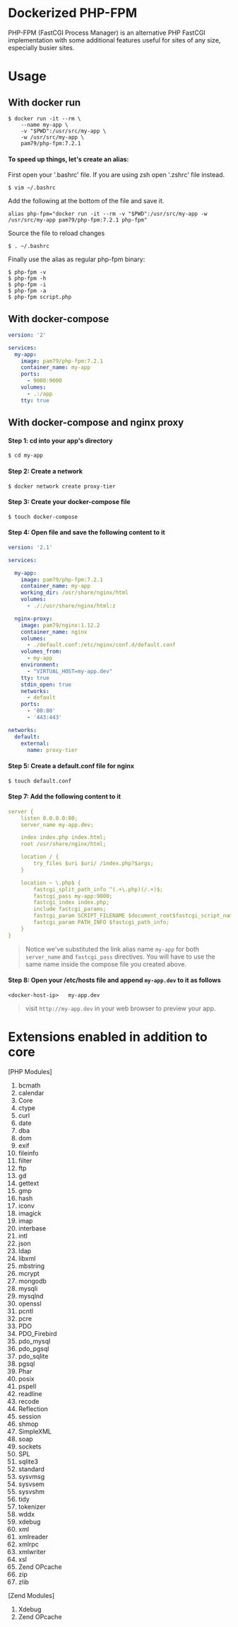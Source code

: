 # Dockerized PHP-FPM                                                      
                                                           
PHP-FPM (FastCGI Process Manager) is an alternative PHP FastCGI implementation with some additional features useful for sites of any size, especially busier sites.
                                             
# Usage                                                                    
                                                   
## With docker run                                                      
```shell
$ docker run -it --rm \
    --name my-app \
    -v "$PWD":/usr/src/my-app \
    -w /usr/src/my-app \
    pam79/php-fpm:7.2.1
```
                                             

#### To speed up things, let's create an alias:                             
                                                                          
First open your '.bashrc' file. If you are using zsh open '.zshrc' file instead.                          
```shell
$ vim ~/.bashrc
```                                             
                                                          

Add the following at the bottom of the file and save it.                    
```shell
alias php-fpm="docker run -it --rm -v "$PWD":/usr/src/my-app -w /usr/src/my-app pam79/php-fpm:7.2.1 php-fpm"
```
                                    

Source the file to reload changes                                                              
```shell 
$ . ~/.bashrc
```
                                                    

Finally use the alias as regular php-fpm binary:                       
```shell
$ php-fpm -v
$ php-fpm -h 
$ php-fpm -i 
$ php-fpm -a 
$ php-fpm script.php
```
                                                       


## With docker-compose
```yml 
version: '2'

services:
  my-app:
    image: pam79/php-fpm:7.2.1
    container_name: my-app
    ports:
      - 9000:9000
    volumes:
      - .:/app 
    tty: true
```
                                        

## With docker-compose and nginx proxy                          
                                                       
#### Step 1: cd into your app's directory                                                 
`$ cd my-app`
                                                                  
#### Step 2: Create a network                                              
`$ docker network create proxy-tier`                                       
                                                    
#### Step 3: Create your docker-compose file                                
`$ touch docker-compose`
                                                                 
#### Step 4: Open file and save the following content to it                
```yml 
version: '2.1'

services:

  my-app:
    image: pam79/php-fpm:7.2.1
    container_name: my-app
    working_dir: /usr/share/nginx/html
    volumes:
      - ./:/usr/share/nginx/html:z

  nginx-proxy:
    image: pam79/nginx:1.12.2
    container_name: nginx
    volumes:
      - ./default.conf:/etc/nginx/conf.d/default.conf
    volumes_from:
      - my-app
    environment:
      - "VIRTUAL_HOST=my-app.dev"
    tty: true
    stdin_open: true
    networks: 
      - default
    ports:
      - '80:80'
      - '443:443'

networks:
  default:
    external:
      name: proxy-tier
``` 
                                                  

#### Step 5: Create a default.conf file for nginx                          
`$ touch default.conf`
                                                   
#### Step 7: Add the following content to it                       
```yml 
server {
    listen 0.0.0.0:80;
    server_name my-app.dev;

    index index.php index.html;
    root /usr/share/nginx/html;

    location / {
        try_files $uri $uri/ /index.php?$args;
    }

    location ~ \.php$ {
        fastcgi_split_path_info ^(.+\.php)(/.+)$;
        fastcgi_pass my-app:9000;
        fastcgi_index index.php;
        include fastcgi_params;
        fastcgi_param SCRIPT_FILENAME $document_root$fastcgi_script_name;
        fastcgi_param PATH_INFO $fastcgi_path_info;
    }
}
```  
                                                                      

> Notice we've substituted the link alias name `my-app` for both `server_name` and `fastcgi_pass` directives. You will have to use the same name inside the compose file you created above.
                                                                            

#### Step 8: Open your /etc/hosts file and append `my-app.dev` to it as follows
    <docker-host-ip>   my-app.dev
                                                                 
> visit `http://my-app.dev` in your web browser to preview your app.
                                                                    
                                                                     
# Extensions enabled in addition to core                                       

[PHP Modules]                                                       
1. bcmath                                        
2. calendar                                               
3. Core                               
4. ctype                                
5. curl                              
6. date                             
7. dba                            
8. dom                           
9. exif                                
10. fileinfo                            
11. filter                              
12. ftp                                
13. gd                              
14. gettext                        
15. gmp                             
16. hash                       
17. iconv                        
18. imagick                         
19. imap                                            
20. interbase                               
21. intl                                 
22. json                                                    
23. ldap                                    
24. libxml                    
25. mbstring                      
26. mcrypt                       
27. mongodb                     
28. mysqli                            
29. mysqlnd                             
30. openssl                           
31. pcntl                           
32. pcre                         
33. PDO                          
34. PDO_Firebird                              
35. pdo_mysql                        
36. pdo_pgsql                             
37. pdo_sqlite                             
38. pgsql                          
39. Phar                          
40. posix                                      
41. pspell                           
42. readline                          
43. recode                                  
44. Reflection                          
45. session                                 
46. shmop               
47. SimpleXML                        
48. soap                               
49. sockets                        
50. SPL                              
51. sqlite3                             
52. standard                            
53. sysvmsg                                
54. sysvsem                               
55. sysvshm                          
56. tidy                                     
57. tokenizer                                       
58. wddx                               
59. xdebug                                
60. xml                               
61. xmlreader                                           
62. xmlrpc                             
63. xmlwriter                                    
64. xsl                                        
65. Zend OPcache                                     
66. zip                                
67. zlib                                

[Zend Modules]                                                      
1. Xdebug                                                            
2. Zend OPcache                                                    
